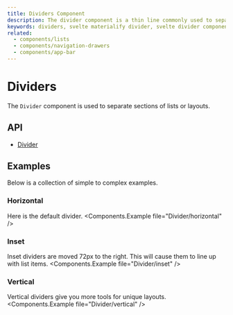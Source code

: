 ```yaml
---
title: Dividers Component
description: The divider component is a thin line commonly used to separate groups of content in lists or layouts.
keywords: dividers, svelte materialify divider, svelte divider component
related:
  - components/lists
  - components/navigation-drawers
  - components/app-bar
---
```


# Dividers

The `Divider` component is used to separate sections of lists or layouts.

## API

- [Divider](/api/Divider/)

## Examples

Below is a collection of simple to complex examples.

### Horizontal

Here is the default divider. <Components.Example file="Divider/horizontal" />

### Inset

Inset dividers are moved 72px to the right. This will cause them to line up with list items. <Components.Example file="Divider/inset" />

### Vertical

Vertical dividers give you more tools for unique layouts. <Components.Example file="Divider/vertical" />
